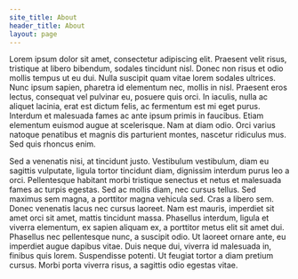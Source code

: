 ```yaml
---
site_title: About
header_title: About
layout: page
---
```


Lorem ipsum dolor sit amet, consectetur adipiscing elit. Praesent velit risus, tristique at libero bibendum, sodales tincidunt nisl. Donec non risus et odio mollis tempus ut eu dui. Nulla suscipit quam vitae lorem sodales ultrices. Nunc ipsum sapien, pharetra id elementum nec, mollis in nisl. Praesent eros lectus, consequat vel pulvinar eu, posuere quis orci. In iaculis, nulla ac aliquet lacinia, erat est dictum felis, ac fermentum est mi eget purus. Interdum et malesuada fames ac ante ipsum primis in faucibus. Etiam elementum euismod augue at scelerisque. Nam at diam odio. Orci varius natoque penatibus et magnis dis parturient montes, nascetur ridiculus mus. Sed quis rhoncus enim.

Sed a venenatis nisi, at tincidunt justo. Vestibulum vestibulum, diam eu sagittis vulputate, ligula tortor tincidunt diam, dignissim interdum purus leo a orci. Pellentesque habitant morbi tristique senectus et netus et malesuada fames ac turpis egestas. Sed ac mollis diam, nec cursus tellus. Sed maximus sem magna, a porttitor magna vehicula sed. Cras a libero sem. Donec venenatis lacus nec cursus laoreet. Nam est mauris, imperdiet sit amet orci sit amet, mattis tincidunt massa. Phasellus interdum, ligula et viverra elementum, ex sapien aliquam ex, a porttitor metus elit sit amet dui. Phasellus nec pellentesque nunc, a suscipit odio. Ut laoreet ornare ante, eu imperdiet augue dapibus vitae. Duis neque dui, viverra id malesuada in, finibus quis lorem. Suspendisse potenti. Ut feugiat tortor a diam pretium cursus. Morbi porta viverra risus, a sagittis odio egestas vitae.